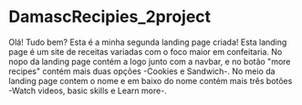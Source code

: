 # DamascRecipies_2project
Olá! Tudo bem? Esta é a minha segunda landing page criada! Esta landing page é um site de receitas variadas com o foco maior em confeitaria.
No nopo da landing page contém a logo junto com a navbar, e no botão "more recipes" contém mais duas opções -Cookies e Sandwich-.
No meio da landing page contem o nome e em baixo do nome contém mais três botões -Watch videos, basic skills e Learn more-.
